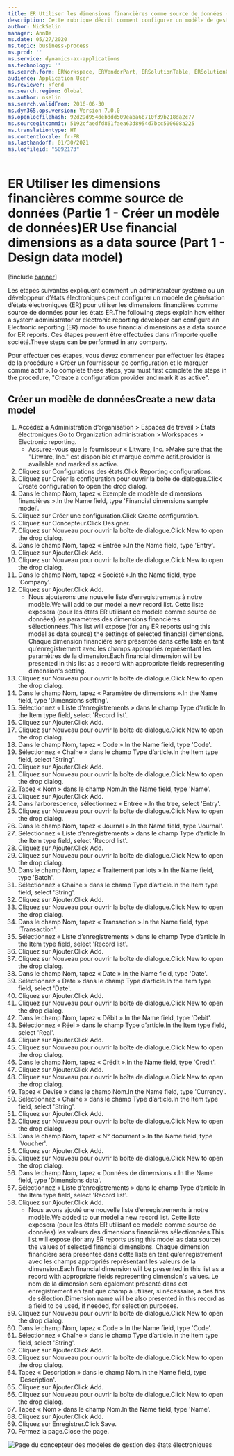 ```yaml
---
title: ER Utiliser les dimensions financières comme source de données (Partie 1 - Créer un modèle de données)
description: Cette rubrique décrit comment configurer un modèle de gestion des états électroniques pour utiliser les dimensions financières comme source de données pour les rapports de gestion des états électroniques. (Partie 1)
author: NickSelin
manager: AnnBe
ms.date: 05/27/2020
ms.topic: business-process
ms.prod: ''
ms.service: dynamics-ax-applications
ms.technology: ''
ms.search.form: ERWorkspace, ERVendorPart, ERSolutionTable, ERSolutionCreateDropDialog, ERDataModelDesigner, ERDataModelContentsItemCreationDialog
audience: Application User
ms.reviewer: kfend
ms.search.region: Global
ms.author: nselin
ms.search.validFrom: 2016-06-30
ms.dyn365.ops.version: Version 7.0.0
ms.openlocfilehash: 92d29d954debddd509eaba6b710f39b218da2c77
ms.sourcegitcommit: 5192cfaedfd861faea63d8954d7bcc500608a225
ms.translationtype: HT
ms.contentlocale: fr-FR
ms.lasthandoff: 01/30/2021
ms.locfileid: "5092173"
---
```

# <a name="er-use-financial-dimensions-as-a-data-source-part-1---design-data-model"></a><span data-ttu-id="1af0f-104">ER Utiliser les dimensions financières comme source de données (Partie 1 - Créer un modèle de données)</span><span class="sxs-lookup"><span data-stu-id="1af0f-104">ER Use financial dimensions as a data source (Part 1 - Design data model)</span></span>

[!include [banner](../../includes/banner.md)]

<span data-ttu-id="1af0f-105">Les étapes suivantes expliquent comment un administrateur système ou un développeur d’états électroniques peut configurer un modèle de génération d’états électroniques (ER) pour utiliser les dimensions financières comme source de données pour les états ER.</span><span class="sxs-lookup"><span data-stu-id="1af0f-105">The following steps explain how either a system administrator or electronic reporting developer can configure an Electronic reporting (ER) model to use financial dimensions as a data source for ER reports.</span></span> <span data-ttu-id="1af0f-106">Ces étapes peuvent être effectuées dans n’importe quelle société.</span><span class="sxs-lookup"><span data-stu-id="1af0f-106">These steps can be performed in any company.</span></span>

<span data-ttu-id="1af0f-107">Pour effectuer ces étapes, vous devez commencer par effectuer les étapes de la procédure « Créer un fournisseur de configuration et le marquer comme actif ».</span><span class="sxs-lookup"><span data-stu-id="1af0f-107">To complete these steps, you must first complete the steps in the procedure, "Create a configuration provider and mark it as active".</span></span>


## <a name="create-a-new-data-model"></a><span data-ttu-id="1af0f-108">Créer un modèle de données</span><span class="sxs-lookup"><span data-stu-id="1af0f-108">Create a new data model</span></span>
1. <span data-ttu-id="1af0f-109">Accédez à Administration d’organisation > Espaces de travail > États électroniques.</span><span class="sxs-lookup"><span data-stu-id="1af0f-109">Go to Organization administration > Workspaces > Electronic reporting.</span></span>
    * <span data-ttu-id="1af0f-110">Assurez-vous que le fournisseur « Litware, Inc. »</span><span class="sxs-lookup"><span data-stu-id="1af0f-110">Make sure that the "Litware, Inc."</span></span> <span data-ttu-id="1af0f-111">est disponible et marqué comme actif.</span><span class="sxs-lookup"><span data-stu-id="1af0f-111">provider is available and marked as active.</span></span>  
2. <span data-ttu-id="1af0f-112">Cliquez sur Configurations des états.</span><span class="sxs-lookup"><span data-stu-id="1af0f-112">Click Reporting configurations.</span></span>
3. <span data-ttu-id="1af0f-113">Cliquez sur Créer la configuration pour ouvrir la boîte de dialogue.</span><span class="sxs-lookup"><span data-stu-id="1af0f-113">Click Create configuration to open the drop dialog.</span></span>
4. <span data-ttu-id="1af0f-114">Dans le champ Nom, tapez « Exemple de modèle de dimensions financières ».</span><span class="sxs-lookup"><span data-stu-id="1af0f-114">In the Name field, type 'Financial dimensions sample model'.</span></span>
5. <span data-ttu-id="1af0f-115">Cliquez sur Créer une configuration.</span><span class="sxs-lookup"><span data-stu-id="1af0f-115">Click Create configuration.</span></span>
6. <span data-ttu-id="1af0f-116">Cliquez sur Concepteur.</span><span class="sxs-lookup"><span data-stu-id="1af0f-116">Click Designer.</span></span>
7. <span data-ttu-id="1af0f-117">Cliquez sur Nouveau pour ouvrir la boîte de dialogue.</span><span class="sxs-lookup"><span data-stu-id="1af0f-117">Click New to open the drop dialog.</span></span>
8. <span data-ttu-id="1af0f-118">Dans le champ Nom, tapez « Entrée ».</span><span class="sxs-lookup"><span data-stu-id="1af0f-118">In the Name field, type 'Entry'.</span></span>
9. <span data-ttu-id="1af0f-119">Cliquez sur Ajouter.</span><span class="sxs-lookup"><span data-stu-id="1af0f-119">Click Add.</span></span>
10. <span data-ttu-id="1af0f-120">Cliquez sur Nouveau pour ouvrir la boîte de dialogue.</span><span class="sxs-lookup"><span data-stu-id="1af0f-120">Click New to open the drop dialog.</span></span>
11. <span data-ttu-id="1af0f-121">Dans le champ Nom, tapez « Société ».</span><span class="sxs-lookup"><span data-stu-id="1af0f-121">In the Name field, type 'Company'.</span></span>
12. <span data-ttu-id="1af0f-122">Cliquez sur Ajouter.</span><span class="sxs-lookup"><span data-stu-id="1af0f-122">Click Add.</span></span>
    * <span data-ttu-id="1af0f-123">Nous ajouterons une nouvelle liste d’enregistrements à notre modèle.</span><span class="sxs-lookup"><span data-stu-id="1af0f-123">We will add to our model a new record list.</span></span> <span data-ttu-id="1af0f-124">Cette liste exposera (pour les états ER utilisant ce modèle comme source de données) les paramètres des dimensions financières sélectionnées.</span><span class="sxs-lookup"><span data-stu-id="1af0f-124">This list will expose (for any ER reports using this model as data source) the settings of selected financial dimensions.</span></span> <span data-ttu-id="1af0f-125">Chaque dimension financière sera présentée dans cette liste en tant qu’enregistrement avec les champs appropriés représentant les paramètres de la dimension.</span><span class="sxs-lookup"><span data-stu-id="1af0f-125">Each financial dimension will be presented in this list as a record with appropriate fields representing dimension's setting.</span></span>  
13. <span data-ttu-id="1af0f-126">Cliquez sur Nouveau pour ouvrir la boîte de dialogue.</span><span class="sxs-lookup"><span data-stu-id="1af0f-126">Click New to open the drop dialog.</span></span>
14. <span data-ttu-id="1af0f-127">Dans le champ Nom, tapez « Paramètre de dimensions ».</span><span class="sxs-lookup"><span data-stu-id="1af0f-127">In the Name field, type 'Dimensions setting'.</span></span>
15. <span data-ttu-id="1af0f-128">Sélectionnez « Liste d’enregistrements » dans le champ Type d’article.</span><span class="sxs-lookup"><span data-stu-id="1af0f-128">In the Item type field, select 'Record list'.</span></span>
16. <span data-ttu-id="1af0f-129">Cliquez sur Ajouter.</span><span class="sxs-lookup"><span data-stu-id="1af0f-129">Click Add.</span></span>
17. <span data-ttu-id="1af0f-130">Cliquez sur Nouveau pour ouvrir la boîte de dialogue.</span><span class="sxs-lookup"><span data-stu-id="1af0f-130">Click New to open the drop dialog.</span></span>
18. <span data-ttu-id="1af0f-131">Dans le champ Nom, tapez « Code ».</span><span class="sxs-lookup"><span data-stu-id="1af0f-131">In the Name field, type 'Code'.</span></span>
19. <span data-ttu-id="1af0f-132">Sélectionnez « Chaîne » dans le champ Type d’article.</span><span class="sxs-lookup"><span data-stu-id="1af0f-132">In the Item type field, select 'String'.</span></span>
20. <span data-ttu-id="1af0f-133">Cliquez sur Ajouter.</span><span class="sxs-lookup"><span data-stu-id="1af0f-133">Click Add.</span></span>
21. <span data-ttu-id="1af0f-134">Cliquez sur Nouveau pour ouvrir la boîte de dialogue.</span><span class="sxs-lookup"><span data-stu-id="1af0f-134">Click New to open the drop dialog.</span></span>
22. <span data-ttu-id="1af0f-135">Tapez « Nom » dans le champ Nom.</span><span class="sxs-lookup"><span data-stu-id="1af0f-135">In the Name field, type 'Name'.</span></span>
23. <span data-ttu-id="1af0f-136">Cliquez sur Ajouter.</span><span class="sxs-lookup"><span data-stu-id="1af0f-136">Click Add.</span></span>
24. <span data-ttu-id="1af0f-137">Dans l’arborescence, sélectionnez « Entrée ».</span><span class="sxs-lookup"><span data-stu-id="1af0f-137">In the tree, select 'Entry'.</span></span>
25. <span data-ttu-id="1af0f-138">Cliquez sur Nouveau pour ouvrir la boîte de dialogue.</span><span class="sxs-lookup"><span data-stu-id="1af0f-138">Click New to open the drop dialog.</span></span>
26. <span data-ttu-id="1af0f-139">Dans le champ Nom, tapez « Journal ».</span><span class="sxs-lookup"><span data-stu-id="1af0f-139">In the Name field, type 'Journal'.</span></span>
27. <span data-ttu-id="1af0f-140">Sélectionnez « Liste d’enregistrements » dans le champ Type d’article.</span><span class="sxs-lookup"><span data-stu-id="1af0f-140">In the Item type field, select 'Record list'.</span></span>
28. <span data-ttu-id="1af0f-141">Cliquez sur Ajouter.</span><span class="sxs-lookup"><span data-stu-id="1af0f-141">Click Add.</span></span>
29. <span data-ttu-id="1af0f-142">Cliquez sur Nouveau pour ouvrir la boîte de dialogue.</span><span class="sxs-lookup"><span data-stu-id="1af0f-142">Click New to open the drop dialog.</span></span>
30. <span data-ttu-id="1af0f-143">Dans le champ Nom, tapez « Traitement par lots ».</span><span class="sxs-lookup"><span data-stu-id="1af0f-143">In the Name field, type 'Batch'.</span></span>
31. <span data-ttu-id="1af0f-144">Sélectionnez « Chaîne » dans le champ Type d’article.</span><span class="sxs-lookup"><span data-stu-id="1af0f-144">In the Item type field, select 'String'.</span></span>
32. <span data-ttu-id="1af0f-145">Cliquez sur Ajouter.</span><span class="sxs-lookup"><span data-stu-id="1af0f-145">Click Add.</span></span>
33. <span data-ttu-id="1af0f-146">Cliquez sur Nouveau pour ouvrir la boîte de dialogue.</span><span class="sxs-lookup"><span data-stu-id="1af0f-146">Click New to open the drop dialog.</span></span>
34. <span data-ttu-id="1af0f-147">Dans le champ Nom, tapez « Transaction ».</span><span class="sxs-lookup"><span data-stu-id="1af0f-147">In the Name field, type 'Transaction'.</span></span>
35. <span data-ttu-id="1af0f-148">Sélectionnez « Liste d’enregistrements » dans le champ Type d’article.</span><span class="sxs-lookup"><span data-stu-id="1af0f-148">In the Item type field, select 'Record list'.</span></span>
36. <span data-ttu-id="1af0f-149">Cliquez sur Ajouter.</span><span class="sxs-lookup"><span data-stu-id="1af0f-149">Click Add.</span></span>
37. <span data-ttu-id="1af0f-150">Cliquez sur Nouveau pour ouvrir la boîte de dialogue.</span><span class="sxs-lookup"><span data-stu-id="1af0f-150">Click New to open the drop dialog.</span></span>
38. <span data-ttu-id="1af0f-151">Dans le champ Nom, tapez « Date ».</span><span class="sxs-lookup"><span data-stu-id="1af0f-151">In the Name field, type 'Date'.</span></span>
39. <span data-ttu-id="1af0f-152">Sélectionnez « Date » dans le champ Type d’article.</span><span class="sxs-lookup"><span data-stu-id="1af0f-152">In the Item type field, select 'Date'.</span></span>
40. <span data-ttu-id="1af0f-153">Cliquez sur Ajouter.</span><span class="sxs-lookup"><span data-stu-id="1af0f-153">Click Add.</span></span>
41. <span data-ttu-id="1af0f-154">Cliquez sur Nouveau pour ouvrir la boîte de dialogue.</span><span class="sxs-lookup"><span data-stu-id="1af0f-154">Click New to open the drop dialog.</span></span>
42. <span data-ttu-id="1af0f-155">Dans le champ Nom, tapez « Débit ».</span><span class="sxs-lookup"><span data-stu-id="1af0f-155">In the Name field, type 'Debit'.</span></span>
43. <span data-ttu-id="1af0f-156">Sélectionnez « Réel » dans le champ Type d’article.</span><span class="sxs-lookup"><span data-stu-id="1af0f-156">In the Item type field, select 'Real'.</span></span>
44. <span data-ttu-id="1af0f-157">Cliquez sur Ajouter.</span><span class="sxs-lookup"><span data-stu-id="1af0f-157">Click Add.</span></span>
45. <span data-ttu-id="1af0f-158">Cliquez sur Nouveau pour ouvrir la boîte de dialogue.</span><span class="sxs-lookup"><span data-stu-id="1af0f-158">Click New to open the drop dialog.</span></span>
46. <span data-ttu-id="1af0f-159">Dans le champ Nom, tapez « Crédit ».</span><span class="sxs-lookup"><span data-stu-id="1af0f-159">In the Name field, type 'Credit'.</span></span>
47. <span data-ttu-id="1af0f-160">Cliquez sur Ajouter.</span><span class="sxs-lookup"><span data-stu-id="1af0f-160">Click Add.</span></span>
48. <span data-ttu-id="1af0f-161">Cliquez sur Nouveau pour ouvrir la boîte de dialogue.</span><span class="sxs-lookup"><span data-stu-id="1af0f-161">Click New to open the drop dialog.</span></span>
49. <span data-ttu-id="1af0f-162">Tapez « Devise » dans le champ Nom.</span><span class="sxs-lookup"><span data-stu-id="1af0f-162">In the Name field, type 'Currency'.</span></span>
50. <span data-ttu-id="1af0f-163">Sélectionnez « Chaîne » dans le champ Type d’article.</span><span class="sxs-lookup"><span data-stu-id="1af0f-163">In the Item type field, select 'String'.</span></span>
51. <span data-ttu-id="1af0f-164">Cliquez sur Ajouter.</span><span class="sxs-lookup"><span data-stu-id="1af0f-164">Click Add.</span></span>
52. <span data-ttu-id="1af0f-165">Cliquez sur Nouveau pour ouvrir la boîte de dialogue.</span><span class="sxs-lookup"><span data-stu-id="1af0f-165">Click New to open the drop dialog.</span></span>
53. <span data-ttu-id="1af0f-166">Dans le champ Nom, tapez « N° document ».</span><span class="sxs-lookup"><span data-stu-id="1af0f-166">In the Name field, type 'Voucher'.</span></span>
54. <span data-ttu-id="1af0f-167">Cliquez sur Ajouter.</span><span class="sxs-lookup"><span data-stu-id="1af0f-167">Click Add.</span></span>
55. <span data-ttu-id="1af0f-168">Cliquez sur Nouveau pour ouvrir la boîte de dialogue.</span><span class="sxs-lookup"><span data-stu-id="1af0f-168">Click New to open the drop dialog.</span></span>
56. <span data-ttu-id="1af0f-169">Dans le champ Nom, tapez « Données de dimensions ».</span><span class="sxs-lookup"><span data-stu-id="1af0f-169">In the Name field, type 'Dimensions data'.</span></span>
57. <span data-ttu-id="1af0f-170">Sélectionnez « Liste d’enregistrements » dans le champ Type d’article.</span><span class="sxs-lookup"><span data-stu-id="1af0f-170">In the Item type field, select 'Record list'.</span></span>
58. <span data-ttu-id="1af0f-171">Cliquez sur Ajouter.</span><span class="sxs-lookup"><span data-stu-id="1af0f-171">Click Add.</span></span>
    * <span data-ttu-id="1af0f-172">Nous avons ajouté une nouvelle liste d’enregistrements à notre modèle.</span><span class="sxs-lookup"><span data-stu-id="1af0f-172">We added to our model a new record list.</span></span> <span data-ttu-id="1af0f-173">Cette liste exposera (pour les états ER utilisant ce modèle comme source de données) les valeurs des dimensions financières sélectionnées.</span><span class="sxs-lookup"><span data-stu-id="1af0f-173">This list will expose (for any ER reports using this model as data source) the values of selected financial dimensions.</span></span> <span data-ttu-id="1af0f-174">Chaque dimension financière sera présentée dans cette liste en tant qu’enregistrement avec les champs appropriés représentant les valeurs de la dimension.</span><span class="sxs-lookup"><span data-stu-id="1af0f-174">Each financial dimension will be presented in this list as a record with appropriate fields representing dimension's values.</span></span> <span data-ttu-id="1af0f-175">Le nom de la dimension sera également présenté dans cet enregistrement en tant que champ à utiliser, si nécessaire, à des fins de sélection.</span><span class="sxs-lookup"><span data-stu-id="1af0f-175">Dimension name will be also presented in this record as a field to be used, if needed, for selection purposes.</span></span>  
59. <span data-ttu-id="1af0f-176">Cliquez sur Nouveau pour ouvrir la boîte de dialogue.</span><span class="sxs-lookup"><span data-stu-id="1af0f-176">Click New to open the drop dialog.</span></span>
60. <span data-ttu-id="1af0f-177">Dans le champ Nom, tapez « Code ».</span><span class="sxs-lookup"><span data-stu-id="1af0f-177">In the Name field, type 'Code'.</span></span>
61. <span data-ttu-id="1af0f-178">Sélectionnez « Chaîne » dans le champ Type d’article.</span><span class="sxs-lookup"><span data-stu-id="1af0f-178">In the Item type field, select 'String'.</span></span>
62. <span data-ttu-id="1af0f-179">Cliquez sur Ajouter.</span><span class="sxs-lookup"><span data-stu-id="1af0f-179">Click Add.</span></span>
63. <span data-ttu-id="1af0f-180">Cliquez sur Nouveau pour ouvrir la boîte de dialogue.</span><span class="sxs-lookup"><span data-stu-id="1af0f-180">Click New to open the drop dialog.</span></span>
64. <span data-ttu-id="1af0f-181">Tapez « Description » dans le champ Nom.</span><span class="sxs-lookup"><span data-stu-id="1af0f-181">In the Name field, type 'Description'.</span></span>
65. <span data-ttu-id="1af0f-182">Cliquez sur Ajouter.</span><span class="sxs-lookup"><span data-stu-id="1af0f-182">Click Add.</span></span>
66. <span data-ttu-id="1af0f-183">Cliquez sur Nouveau pour ouvrir la boîte de dialogue.</span><span class="sxs-lookup"><span data-stu-id="1af0f-183">Click New to open the drop dialog.</span></span>
67. <span data-ttu-id="1af0f-184">Tapez « Nom » dans le champ Nom.</span><span class="sxs-lookup"><span data-stu-id="1af0f-184">In the Name field, type 'Name'.</span></span>
68. <span data-ttu-id="1af0f-185">Cliquez sur Ajouter.</span><span class="sxs-lookup"><span data-stu-id="1af0f-185">Click Add.</span></span>
69. <span data-ttu-id="1af0f-186">Cliquez sur Enregistrer.</span><span class="sxs-lookup"><span data-stu-id="1af0f-186">Click Save.</span></span>
70. <span data-ttu-id="1af0f-187">Fermez la page.</span><span class="sxs-lookup"><span data-stu-id="1af0f-187">Close the page.</span></span>

![Page du concepteur des modèles de gestion des états électroniques](../media/er-financial-dimensions-guides-data-model.png)

